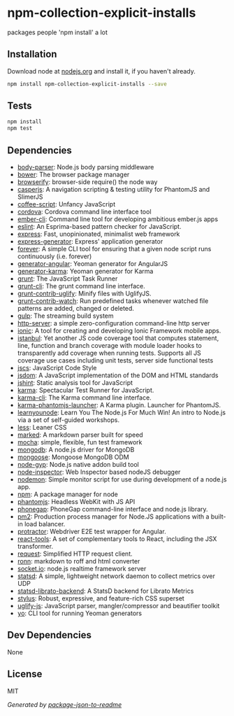 # npm-collection-explicit-installs 

packages people &#39;npm install&#39; a lot

## Installation

Download node at [nodejs.org](http://nodejs.org) and install it, if you haven't already.

```sh
npm install npm-collection-explicit-installs --save
```


## Tests

```sh
npm install
npm test
```

## Dependencies

- [body-parser](https://github.com/expressjs/body-parser): Node.js body parsing middleware
- [bower](https://github.com/bower/bower): The browser package manager
- [browserify](https://github.com/substack/node-browserify): browser-side require() the node way
- [casperjs](https://github.com/n1k0/casperjs): A navigation scripting &amp; testing utility for PhantomJS and SlimerJS
- [coffee-script](https://github.com/jashkenas/coffeescript): Unfancy JavaScript
- [cordova](https://git-wip-us.apache.org/repos/asf/cordova-cli.git): Cordova command line interface tool
- [ember-cli](https://github.com/stefanpenner/ember-cli): Command line tool for developing ambitious ember.js apps
- [eslint](https://github.com/eslint/eslint): An Esprima-based pattern checker for JavaScript.
- [express](https://github.com/strongloop/express): Fast, unopinionated, minimalist web framework
- [express-generator](https://github.com/expressjs/generator): Express&#39; application generator
- [forever](https://github.com/nodejitsu/forever): A simple CLI tool for ensuring that a given node script runs continuously (i.e. forever)
- [generator-angular](https://github.com/yeoman/generator-angular): Yeoman generator for AngularJS
- [generator-karma](https://github.com/yeoman/generator-karma): Yeoman generator for Karma
- [grunt](https://github.com/gruntjs/grunt): The JavaScript Task Runner
- [grunt-cli](https://github.com/gruntjs/grunt-cli): The grunt command line interface.
- [grunt-contrib-uglify](https://github.com/gruntjs/grunt-contrib-uglify): Minify files with UglifyJS.
- [grunt-contrib-watch](https://github.com/gruntjs/grunt-contrib-watch): Run predefined tasks whenever watched file patterns are added, changed or deleted.
- [gulp](https://github.com/gulpjs/gulp): The streaming build system
- [http-server](https://github.com/nodeapps/http-server): a simple zero-configuration command-line http server
- [ionic](https://github.com/driftyco/ionic-cli): A tool for creating and developing Ionic Framework mobile apps.
- [istanbul](https://github.com/gotwarlost/istanbul): Yet another JS code coverage tool that computes statement, line, function and branch coverage with module loader hooks to transparently add coverage when running tests. Supports all JS coverage use cases including unit tests, server side functional tests 
- [jscs](https://github.com/jscs-dev/node-jscs): JavaScript Code Style
- [jsdom](https://github.com/tmpvar/jsdom): A JavaScript implementation of the DOM and HTML standards
- [jshint](https://github.com/jshint/jshint): Static analysis tool for JavaScript
- [karma](https://github.com/karma-runner/karma): Spectacular Test Runner for JavaScript.
- [karma-cli](https://github.com/karma-runner/karma-cli): The Karma command line interface.
- [karma-phantomjs-launcher](https://github.com/karma-runner/karma-phantomjs-launcher): A Karma plugin. Launcher for PhantomJS.
- [learnyounode](https://github.com/rvagg/learnyounode): Learn You The Node.js For Much Win! An intro to Node.js via a set of self-guided workshops.
- [less](https://github.com/less/less.js): Leaner CSS
- [marked](https://github.com/chjj/marked): A markdown parser built for speed
- [mocha](https://github.com/mochajs/mocha): simple, flexible, fun test framework
- [mongodb](https://github.com/mongodb/node-mongodb-native): A node.js driver for MongoDB
- [mongoose](https://github.com/LearnBoost/mongoose): Mongoose MongoDB ODM
- [node-gyp](https://github.com/TooTallNate/node-gyp): Node.js native addon build tool
- [node-inspector](https://github.com/node-inspector/node-inspector): Web Inspector based nodeJS debugger
- [nodemon](https://github.com/remy/nodemon): Simple monitor script for use during development of a node.js app.
- [npm](https://github.com/npm/npm): A package manager for node
- [phantomjs](https://github.com/Obvious/phantomjs): Headless WebKit with JS API
- [phonegap](https://github.com/phonegap/phonegap-cli): PhoneGap command-line interface and node.js library.
- [pm2](https://github.com/Unitech/pm2): Production process manager for Node.JS applications with a built-in load balancer.
- [protractor](https://github.com/angular/protractor): Webdriver E2E test wrapper for Angular.
- [react-tools](https://github.com/facebook/react): A set of complementary tools to React, including the JSX transformer.
- [request](https://github.com/request/request): Simplified HTTP request client.
- [ronn](https://github.com/zeke/npm-collection-explicit-installs): markdown to roff and html converter
- [socket.io](https://github.com/Automattic/socket.io): node.js realtime framework server
- [statsd](https://github.com/etsy/statsd): A simple, lightweight network daemon to collect metrics over UDP
- [statsd-librato-backend](https://github.com/librato/statsd-librato-backend): A StatsD backend for Librato Metrics
- [stylus](https://github.com/LearnBoost/stylus): Robust, expressive, and feature-rich CSS superset
- [uglify-js](https://github.com/mishoo/UglifyJS2): JavaScript parser, mangler/compressor and beautifier toolkit
- [yo](https://github.com/yeoman/yo): CLI tool for running Yeoman generators

## Dev Dependencies


None

## License

MIT

_Generated by [package-json-to-readme](https://github.com/zeke/package-json-to-readme)_
